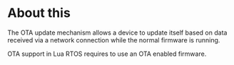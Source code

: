 # About this

The OTA update mechanism allows a device to update itself based on data received via a network connection while the normal firmware is running.

OTA support in Lua RTOS requires to use an OTA enabled firmware.

